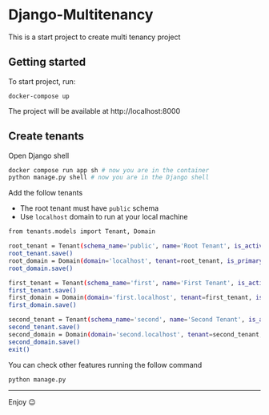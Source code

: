 # Django-Multitenancy

This is a start project to create multi tenancy project

## Getting started

To start project, run:

```
docker-compose up
```

The project will be available at http://localhost:8000

## Create tenants

Open Django shell

```bash
docker compose run app sh # now you are in the container
python manage.py shell # now you are in the Django shell
```

Add the follow tenants

- The root tenant must have `public` schema
- Use `localhost` domain to run at your local machine

```bash
from tenants.models import Tenant, Domain

root_tenant = Tenant(schema_name='public', name='Root Tenant', is_active=True)
root_tenant.save()
root_domain = Domain(domain='localhost', tenant=root_tenant, is_primary=True)
root_domain.save()

first_tenant = Tenant(schema_name='first', name='First Tenant', is_active=True)
first_tenant.save()
first_domain = Domain(domain='first.localhost', tenant=first_tenant, is_primary=False)
first_domain.save()

second_tenant = Tenant(schema_name='second', name='Second Tenant', is_active=True)
second_tenant.save()
second_domain = Domain(domain='second.localhost', tenant=second_tenant, is_primary=False)
second_domain.save()
exit()
```

You can check other features running the follow command

```bash
python manage.py
```

---

Enjoy :wink:
